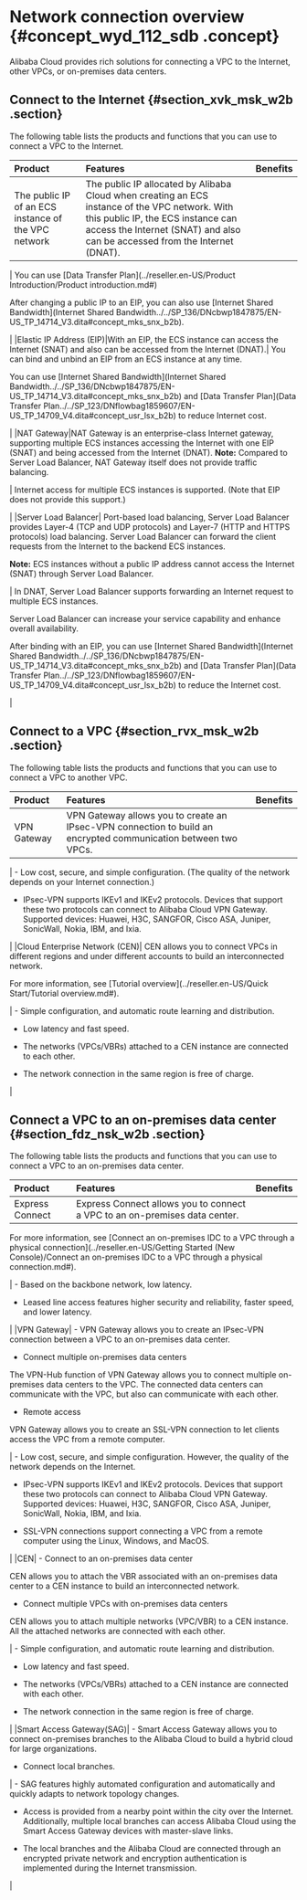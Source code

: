 # Network connection overview {#concept_wyd_112_sdb .concept}

Alibaba Cloud provides rich solutions for connecting a VPC to the Internet, other VPCs, or on-premises data centers.

## Connect to the Internet {#section_xvk_msk_w2b .section}

The following table lists the products and functions that you can use to connect a VPC to the Internet.

|Product|Features|Benefits|
|:------|:-------|:-------|
|The public IP of an ECS instance of the VPC network| The public IP allocated by Alibaba Cloud when creating an ECS instance of the VPC network. With this public IP, the ECS instance can access the Internet \(SNAT\) and also can be accessed from the Internet \(DNAT\).

 | You can use [Data Transfer Plan](../reseller.en-US/Product Introduction/Product introduction.md#)

 After changing a public IP to an EIP, you can also use [Internet Shared Bandwidth](Internet Shared Bandwidth../../SP_136/DNcbwp1847875/EN-US_TP_14714_V3.dita#concept_mks_snx_b2b).

 |
|Elastic IP Address \(EIP\)|With an EIP, the ECS instance can access the Internet \(SNAT\) and also can be accessed from the Internet \(DNAT\).| You can bind and unbind an EIP from an ECS instance at any time.

 You can use [Internet Shared Bandwidth](Internet Shared Bandwidth../../SP_136/DNcbwp1847875/EN-US_TP_14714_V3.dita#concept_mks_snx_b2b) and [Data Transfer Plan](Data Transfer Plan../../SP_123/DNflowbag1859607/EN-US_TP_14709_V4.dita#concept_usr_lsx_b2b) to reduce Internet cost.

 |
|NAT Gateway|NAT Gateway is an enterprise-class Internet gateway, supporting multiple ECS instances accessing the Internet with one EIP \(SNAT\) and being accessed from the Internet \(DNAT\). **Note:** Compared to Server Load Balancer, NAT Gateway itself does not provide traffic balancing.

 | Internet access for multiple ECS instances is supported. \(Note that EIP does not provide this support.\)

 |
|Server Load Balancer| Port-based load balancing, Server Load Balancer provides Layer-4 \(TCP and UDP protocols\) and Layer-7 \(HTTP and HTTPS protocols\) load balancing. Server Load Balancer can forward the client requests from the Internet to the backend ECS instances.

 **Note:** ECS instances without a public IP address cannot access the Internet \(SNAT\) through Server Load Balancer.

 | In DNAT, Server Load Balancer supports forwarding an Internet request to multiple ECS instances.

 Server Load Balancer can increase your service capability and enhance overall availability.

 After binding with an EIP, you can use [Internet Shared Bandwidth](Internet Shared Bandwidth../../SP_136/DNcbwp1847875/EN-US_TP_14714_V3.dita#concept_mks_snx_b2b) and [Data Transfer Plan](Data Transfer Plan../../SP_123/DNflowbag1859607/EN-US_TP_14709_V4.dita#concept_usr_lsx_b2b) to reduce the Internet cost.

 |

## Connect to a VPC {#section_rvx_msk_w2b .section}

The following table lists the products and functions that you can use to connect a VPC to another VPC.

|Product|Features|Benefits|
|:------|:-------|:-------|
|VPN Gateway| VPN Gateway allows you to create an IPsec-VPN connection to build an encrypted communication between two VPCs.

 | -   Low cost, secure, and simple configuration. \(The quality of the network depends on your Internet connection.\)

-   IPsec-VPN supports IKEv1 and IKEv2 protocols. Devices that support these two protocols can connect to Alibaba Cloud VPN Gateway. Supported devices: Huawei, H3C, SANGFOR, Cisco ASA, Juniper, SonicWall, Nokia, IBM, and Ixia.


 |
|Cloud Enterprise Network \(CEN\)| CEN allows you to connect VPCs in different regions and under different accounts to build an interconnected network.

 For more information, see [Tutorial overview](../reseller.en-US/Quick Start/Tutorial overview.md#).

 | -   Simple configuration, and automatic route learning and distribution.

-   Low latency and fast speed.

-   The networks \(VPCs/VBRs\) attached to a CEN instance are connected to each other.

-   The network connection in the same region is free of charge.


 |

## Connect a VPC to an on-premises data center {#section_fdz_nsk_w2b .section}

The following table lists the products and functions that you can use to connect a VPC to an on-premises data center.

|Product|Features|Benefits|
|:------|:-------|:-------|
|Express Connect| Express Connect allows you to connect a VPC to an on-premises data center.

 For more information, see [Connect an on-premises IDC to a VPC through a physical connection](../reseller.en-US/Getting Started (New Console)/Connect an on-premises IDC to a VPC through a physical connection.md#).

 | -   Based on the backbone network, low latency.

-   Leased line access features higher security and reliability, faster speed, and lower latency.


 |
|VPN Gateway| -   VPN Gateway allows you to create an IPsec-VPN connection between a VPC to an on-premises data center.

-   Connect multiple on-premises data centers

The VPN-Hub function of VPN Gateway allows you to connect multiple on-premises data centers to the VPC. The connected data centers can communicate with the VPC, but also can communicate with each other.

-   Remote access

VPN Gateway allows you to create an SSL-VPN connection to let clients access the VPC from a remote computer.


 | -   Low cost, secure, and simple configuration. However, the quality of the network depends on the Internet.

-   IPsec-VPN supports IKEv1 and IKEv2 protocols. Devices that support these two protocols can connect to Alibaba Cloud VPN Gateway. Supported devices: Huawei, H3C, SANGFOR, Cisco ASA, Juniper, SonicWall, Nokia, IBM, and Ixia.

-   SSL-VPN connections support connecting a VPC from a remote computer using the Linux, Windows, and MacOS.


 |
|CEN| -   Connect to an on-premises data center

CEN allows you to attach the VBR associated with an on-premises data center to a CEN instance to build an interconnected network.

-   Connect multiple VPCs with on-premises data centers

CEN allows you to attach multiple networks \(VPC/VBR\) to a CEN instance. All the attached networks are connected with each other.


 | -   Simple configuration, and automatic route learning and distribution.

-   Low latency and fast speed.

-   The networks \(VPCs/VBRs\) attached to a CEN instance are connected with each other.

-   The network connection in the same region is free of charge.


 |
|Smart Access Gateway\(SAG\)| -   Smart Access Gateway allows you to connect on-premises branches to the Alibaba Cloud to build a hybrid cloud for large organizations.

-   Connect local branches.


 | -   SAG features highly automated configuration and automatically and quickly adapts to network topology changes.

-   Access is provided from a nearby point within the city over the Internet. Additionally, multiple local branches can access Alibaba Cloud using the Smart Access Gateway devices with master-slave links.

-   The local branches and the Alibaba Cloud are connected through an encrypted private network and encryption authentication is implemented during the Internet transmission.


 |

